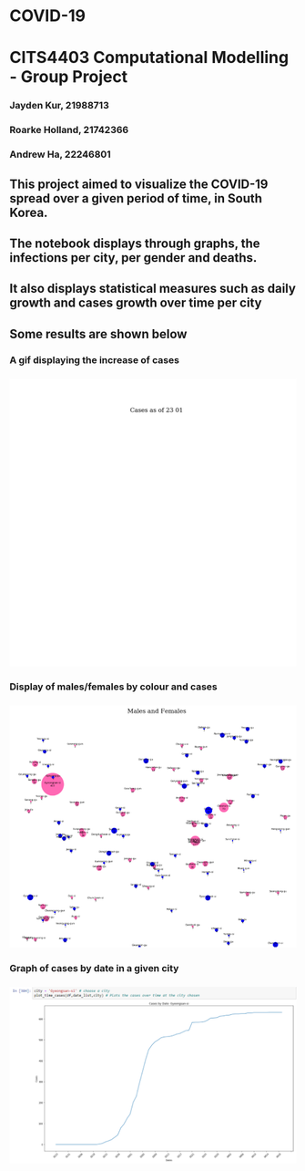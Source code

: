 # COVID-19 
# CITS4403 Computational Modelling - Group Project
### Jayden Kur, 21988713
### Roarke Holland, 21742366
### Andrew Ha, 22246801

## This project aimed to visualize the COVID-19 spread over a given period of time, in South Korea.
## The notebook displays through graphs, the infections per city, per gender and deaths.
## It also displays statistical measures such as daily growth and cases growth over time per city
## Some results are shown below
### A gif displaying the increase of cases 
### ![](covid.gif)
### Display of males/females by colour and cases
### ![](males_and_females_cases.png)
### Graph of cases by date in a given city
### ![](cases_by_date.png)
